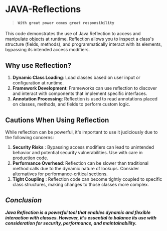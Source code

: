 # JAVA-Reflections
> #### `With great power comes great responsibility`

This code demonstrates the use of Java Reflection to access and manipulate objects at runtime. Reflection allows you to inspect a class's structure (fields, methods), and programmatically interact with its elements, bypassing its intended access modifiers.

## Why use Reflection?

1. **Dynamic Class Loading**: Load classes based on user input or configuration at runtime.
2. **Framework Development**: Frameworks can use reflection to discover and interact with components that implement specific interfaces.
3. **Annotation Processing**: Reflection is used to read annotations placed on classes, methods, and fields to perform custom logic.


## Cautions When Using Reflection

While reflection can be powerful, it's important to use it judiciously due to the following concerns:

1. **Security Risks** : Bypassing access modifiers can lead to unintended behavior and potential security vulnerabilities. Use with care in production code.
2. **Performance Overhead**: Reflection can be slower than traditional method calls due to the dynamic nature of lookups. Consider alternatives for performance-critical sections.
2. **Tight Coupling** : Reflection code can become tightly coupled to specific class structures, making changes to those classes more complex.

## ***Conclusion***

***Java Reflection is a powerful tool that enables dynamic and flexible interaction with classes. However, it's essential to balance its use with consideration for security, performance, and maintainability.***


